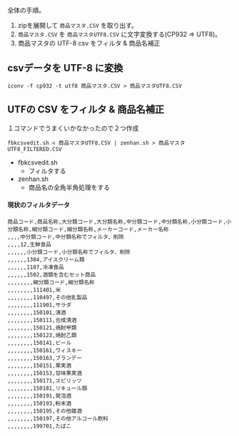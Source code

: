 #

全体の手順。

1. zipを展開して `商品マスタ.CSV` を取り出す。
1. `商品マスタ.CSV` を `商品マスタUTF8.CSV` に文字変換する(CP932 => UTF8)。
1. 商品マスタの UTF-8 csv をフィルタ & 商品名補正

## csvデータを UTF-8 に変換


```
iconv -f cp932 -t utf8 商品マスタ.CSV > 商品マスタUTF8.CSV
```


## UTFの CSV をフィルタ & 商品名補正

１コマンドでうまくいかなかったので２つ作成

```
fbkcsvedit.sh < 商品マスタUTF8.CSV | zenhan.sh > 商品マスタUTF8_FILTERED.CSV
```

- fbkcsvedit.sh
  - フィルタする
- zenhan.sh
  - 商品名の全角半角処理をする


#### 現状のフィルタデータ

```
商品コード,商品名称,大分類コード,大分類名称,中分類コード,中分類名称,小分類コード,小分類名称,細分類コード,細分類名称,メーカーコード,メーカー名称
,,,,中分類コード,中分類名称でフィルタ、削除
,,,,12,生鮮食品
,,,,,,小分類コード,小分類名称でフィルタ、削除
,,,,,,1304,アイスクリーム類
,,,,,,1107,冷凍食品
,,,,,,1502,酒類を含むセット商品
,,,,,,,,細分類コード,細分類名称
,,,,,,,,111401,米
,,,,,,,,110497,その他乳製品
,,,,,,,,111901,サラダ
,,,,,,,,150101,清酒
,,,,,,,,150111,合成清酒
,,,,,,,,150121,焼酎甲類
,,,,,,,,150123,焼酎乙類
,,,,,,,,150141,ビール
,,,,,,,,150161,ウィスキー
,,,,,,,,150163,ブランデー
,,,,,,,,150151,果実酒
,,,,,,,,150153,甘味果実酒
,,,,,,,,150171,スピリッツ
,,,,,,,,150181,リキュール類
,,,,,,,,150191,発泡酒
,,,,,,,,150193,粉末酒
,,,,,,,,150195,その他雑酒
,,,,,,,,150197,その他アルコール飲料
,,,,,,,,199701,たばこ
```

